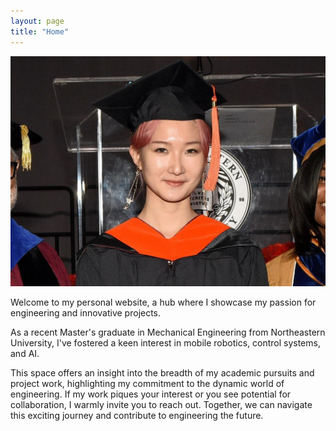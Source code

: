 ```yaml
---
layout: page
title: "Home"
---
```

<img src="picture/50377865_00101_0276_Large.jpg" alt="Description of image" width="600">

Welcome to my personal website, a hub where I showcase my passion for engineering and innovative projects. 

As a recent Master's graduate in Mechanical Engineering from Northeastern University, I've fostered a keen interest in mobile robotics, control systems, and AI. 

This space offers an insight into the breadth of my academic pursuits and project work, highlighting my commitment to the dynamic world of engineering. If my work   piques your interest or you see potential for collaboration, I warmly invite you to reach out. Together, we can navigate this exciting journey and contribute to     engineering the future.
